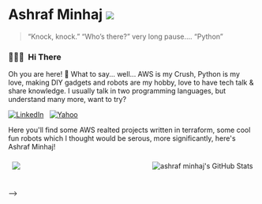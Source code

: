 # Ashraf Minhaj [![](https://img.shields.io/github/followers/ashraf-minhaj?label=follow&style=social)](https://github.com/ashraf-minhaj)&nbsp;
> “Knock, knock.”
> “Who’s there?”
> very long pause….
> “Python”

### 👨🏻‍💻 &nbsp;Hi There
Oh you are here! 👋
What to say... well... AWS is my Crush, Python is my love, making DIY gadgets and robots are my hobby, love to have tech talk & share knowledge. I usually talk in two programming languages, but understand many more, want to try?

<a href="https://www.linkedin.com/in/ashraf-minhaj/"><img alt="LinkedIn" src="https://img.shields.io/badge/linkedin%20-%230077B5.svg?&style=flat&logo=linkedin&logoColor=white"/></a> &nbsp; <a href="mailto: ashraf_minhaj@yahoo.com"><img alt="Yahoo" src="https://img.shields.io/badge/-Email-white" /></a> &nbsp;

Here you'll find some AWS realted projects written in terraform, some cool fun robots which I thought would be serous, more significantly, here's Ashraf Minhaj!
<!--Want to know more about me? [Check out my portfolio.]()-->
<!-- 
<br>

<!-- ## &#x1f4c8; GitHub Stats -->

<a href="https://github.com/ashraf-minhaj">
  <img align="center" style="margin:0.5rem;" src="https://github-readme-stats.vercel.app/api/top-langs/?username=ashraf-minhaj&hide=html,css&title_color=ffffff&text_color=c9cacc&icon_color=4AB197&bg_color=1A2B34" />
</a>

<a href="https://github.com/ashraf-minhaj">
  <img align="right" style="margin:0.5rem" src="https://github-readme-stats.vercel.app/api?username=ashraf-minhaj&show_icons=true&line_height=27&count_private=true&title_color=ffffff&text_color=c9cacc&icon_color=4AB097&bg_color=1A2B34" alt="ashraf minhaj's GitHub Stats" />
</a>

<br> -->

